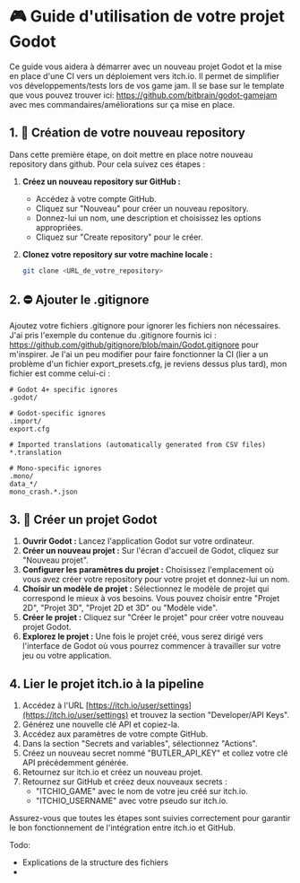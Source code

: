 # 🎮 Guide d'utilisation de votre projet Godot 

Ce guide vous aidera à démarrer avec un nouveau projet Godot et la mise en place d'une CI vers un déploiement vers itch.io. Il permet de simplifier vos développements/tests lors de vos game jam.
Il se base sur le template que vous pouvez trouver ici: https://github.com/bitbrain/godot-gamejam avec mes commandaires/améliorations sur ça mise en place.

## 1. 🚧 Création de votre nouveau repository

Dans cette première étape, on doit mettre en place notre nouveau repository dans github. 
Pour cela suivez ces étapes :
1. **Créez un nouveau repository sur GitHub :**
   - Accédez à votre compte GitHub.
   - Cliquez sur "Nouveau" pour créer un nouveau repository.
   - Donnez-lui un nom, une description et choisissez les options appropriées.
   - Cliquez sur "Create repository" pour le créer.

2. **Clonez votre repository sur votre machine locale :**
   ```bash
   git clone <URL_de_votre_repository>
   ```

## 2. ⛔ Ajouter le .gitignore
Ajoutez votre fichiers .gitignore pour ignorer les fichiers non nécessaires. J'ai pris l'exemple du contenue du .gitignore fournis ici : https://github.com/github/gitignore/blob/main/Godot.gitignore pour m'inspirer. Je l'ai un peu modifier pour faire fonctionner la CI (lier a un problème d'un fichier export_presets.cfg, je reviens dessus plus tard), mon fichier est comme celui-ci :
```
# Godot 4+ specific ignores
.godot/

# Godot-specific ignores
.import/
export.cfg

# Imported translations (automatically generated from CSV files)
*.translation

# Mono-specific ignores
.mono/
data_*/
mono_crash.*.json
```

## 3. 📁 Créer un projet Godot
1. **Ouvrir Godot :** Lancez l'application Godot sur votre ordinateur.
2. **Créer un nouveau projet :** Sur l'écran d'accueil de Godot, cliquez sur "Nouveau projet".
3. **Configurer les paramètres du projet :** Choisissez l'emplacement où vous avez créer votre repository pour votre projet et donnez-lui un nom.
4. **Choisir un modèle de projet :** Sélectionnez le modèle de projet qui correspond le mieux à vos besoins. Vous pouvez choisir entre "Projet 2D", "Projet 3D", "Projet 2D et 3D" ou "Modèle vide".
5. **Créer le projet :** Cliquez sur "Créer le projet" pour créer votre nouveau projet Godot.
6. **Explorez le projet :** Une fois le projet créé, vous serez dirigé vers l'interface de Godot où vous pourrez commencer à travailler sur votre jeu ou votre application.

## 4. Lier le projet itch.io à la pipeline
1. Accédez à l'URL [https://itch.io/user/settings](https://itch.io/user/settings) et trouvez la section "Developer/API Keys".
2. Générez une nouvelle clé API et copiez-la.
3. Accédez aux paramètres de votre compte GitHub.
4. Dans la section "Secrets and variables", sélectionnez "Actions".
5. Créez un nouveau secret nommé "BUTLER_API_KEY" et collez votre clé API précédemment générée.
6. Retournez sur itch.io et créez un nouveau projet.
7. Retournez sur GitHub et créez deux nouveaux secrets : 
   - "ITCHIO_GAME" avec le nom de votre jeu créé sur itch.io.
   - "ITCHIO_USERNAME" avec votre pseudo sur itch.io.

Assurez-vous que toutes les étapes sont suivies correctement pour garantir le bon fonctionnement de l'intégration entre itch.io et GitHub.


Todo: 
- Explications de la structure des fichiers
- 
